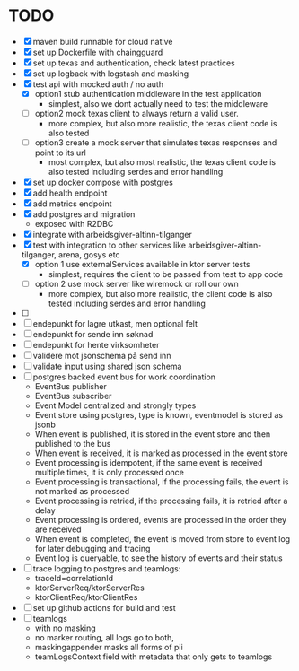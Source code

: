 # TODO
- [x] maven build runnable for cloud native
- [x] set up Dockerfile with chaingguard
- [x] set up texas and authentication, check latest practices
- [x] set up logback with logstash and masking
- [x] test api with mocked auth / no auth
  - [x] option1 stub authentication middleware in the test application
    - simplest, also we dont actually need to test the middleware
  - [ ] option2 mock texas client to always return a valid user.
    - more complex, but also more realistic, the texas client code is also tested
  - [ ] option3 create a mock server that simulates texas responses and point to its url
    - most complex, but also most realistic, the texas client code is also tested including serdes and error handling
- [x] set up docker compose with postgres
- [x] add health endpoint
- [x] add metrics endpoint
- [x] add postgres and migration
  - exposed with R2DBC
- [x] integrate with arbeidsgiver-altinn-tilganger
- [x] test with integration to other services like arbeidsgiver-altinn-tilganger, arena, gosys etc
  - [x] option 1 use externalServices available in ktor server tests
    - simplest, requires the client to be passed from test to app code
  - [ ] option 2 use mock server like wiremock or roll our own
    - more complex, but also more realistic, the client code is also tested including serdes and error handling
- [ ] 
- [ ] endepunkt for lagre utkast, men optional felt
- [ ] endepunkt for sende inn søknad
- [ ] endepunkt for hente virksomheter
- [ ] validere mot jsonschema på send inn
- [ ] validate input using shared json schema
- [ ] postgres backed event bus for work coordination
  - EventBus publisher 
  - EventBus subscriber
  - Event Model centralized and strongly types
  - Event store using postgres, type is known, eventmodel is stored as jsonb
  - When event is published, it is stored in the event store and then published to the bus
  - When event is received, it is marked as processed in the event store
  - Event processing is idempotent, if the same event is received multiple times, it is only processed once
  - Event processing is transactional, if the processing fails, the event is not marked as processed
  - Event processing is retried, if the processing fails, it is retried after a delay
  - Event processing is ordered, events are processed in the order they are received
  - When event is completed, the event is moved from store to event log for later debugging and tracing
  - Event log is queryable, to see the history of events and their status
- [ ] trace logging to postgres and teamlogs:
  - traceId=correlationId 
  - ktorServerReq/ktorServerRes 
  - ktorClientReq/ktorClientRes
- [ ] set up github actions for build and test
- [ ] teamlogs
  - with no masking
  - no marker routing, all logs go to both,
  - maskingappender masks all forms of pii
  - teamLogsContext field with metadata that only gets to teamlogs
